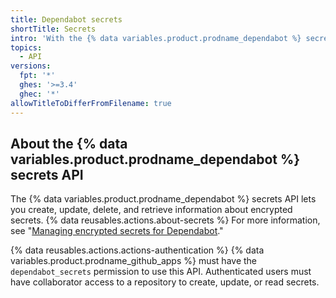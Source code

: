 ```yaml
---
title: Dependabot secrets
shortTitle: Secrets
intro: 'With the {% data variables.product.prodname_dependabot %} secrets API, you can manage and control {% data variables.product.prodname_dependabot %} secrets for an organization or repository.'
topics:
  - API
versions:
  fpt: '*'
  ghes: '>=3.4'
  ghec: '*'
allowTitleToDifferFromFilename: true
---
```


## About the {% data variables.product.prodname_dependabot %} secrets API

The {% data variables.product.prodname_dependabot %} secrets API lets you create, update, delete, and retrieve information about encrypted secrets. {% data reusables.actions.about-secrets %} For more information, see "[Managing encrypted secrets for Dependabot](/code-security/supply-chain-security/keeping-your-dependencies-updated-automatically/managing-encrypted-secrets-for-dependabot)."

{% data reusables.actions.actions-authentication %} {% data variables.product.prodname_github_apps %} must have the `dependabot_secrets` permission to use this API. Authenticated users must have collaborator access to a repository to create, update, or read secrets.